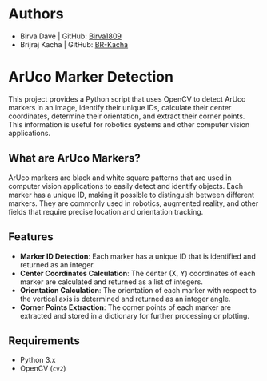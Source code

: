 # Authors 
 - Birva Dave | GitHub: [Birva1809](https://github.com/Birva1809)
 - Brijraj Kacha | GitHub: [BR-Kacha](https://github.com/BR-Kacha)

# ArUco Marker Detection

This project provides a Python script that uses OpenCV to detect ArUco markers in an image, identify their unique IDs, calculate their center coordinates, determine their orientation, and extract their corner points. This information is useful for robotics systems and other computer vision applications.

## What are ArUco Markers?

ArUco markers are black and white square patterns that are used in computer vision applications to easily detect and identify objects. Each marker has a unique ID, making it possible to distinguish between different markers. They are commonly used in robotics, augmented reality, and other fields that require precise location and orientation tracking.

## Features

- **Marker ID Detection**: Each marker has a unique ID that is identified and returned as an integer.
- **Center Coordinates Calculation**: The center (X, Y) coordinates of each marker are calculated and returned as a list of integers.
- **Orientation Calculation**: The orientation of each marker with respect to the vertical axis is determined and returned as an integer angle.
- **Corner Points Extraction**: The corner points of each marker are extracted and stored in a dictionary for further processing or plotting.

## Requirements

- Python 3.x
- OpenCV (`cv2`)

